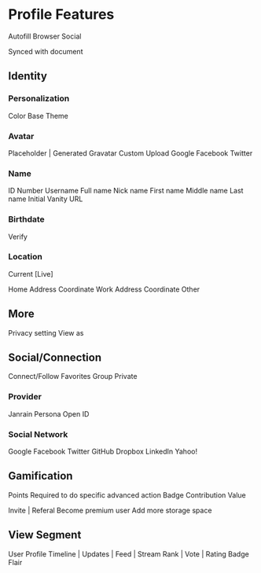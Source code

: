 Profile Features
================

Autofill
  Browser
  Social

Synced with document

Identity
--------

### Personalization

Color Base
Theme

### Avatar

Placeholder | Generated
Gravatar
Custom
  Upload
  Google
  Facebook
  Twitter

### Name

ID Number
Username
Full name
Nick name
First name
Middle name
Last name
Initial
Vanity URL

### Birthdate

Verify

### Location

Current [Live]

Home
  Address
  Coordinate
Work
  Address
  Coordinate
Other

More
----

Privacy setting
View as

Social/Connection
-----------------

Connect/Follow
Favorites
Group
Private

### Provider

Janrain
Persona
Open ID

### Social Network

Google
Facebook
Twitter
GitHub
Dropbox
LinkedIn
Yahoo!

Gamification
------------

Points
  Required to do specific advanced action
Badge
Contribution Value

Invite | Referal
  Become premium user
  Add more storage space

View Segment
------------

User Profile
Timeline | Updates | Feed | Stream
Rank | Vote | Rating
Badge
Flair

